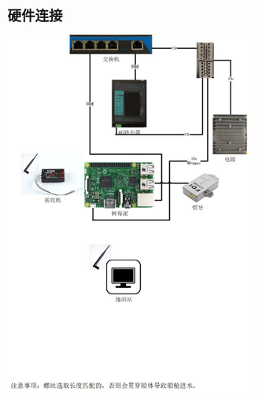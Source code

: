 # 硬件连接


![硬件连接图](https://github.com/Anthoywzz/ControllerDoc/raw/0528cba2eaa7ca488c7c935421502c824ea72cbc/PyControl/Hardware%20Connection.jpg)
